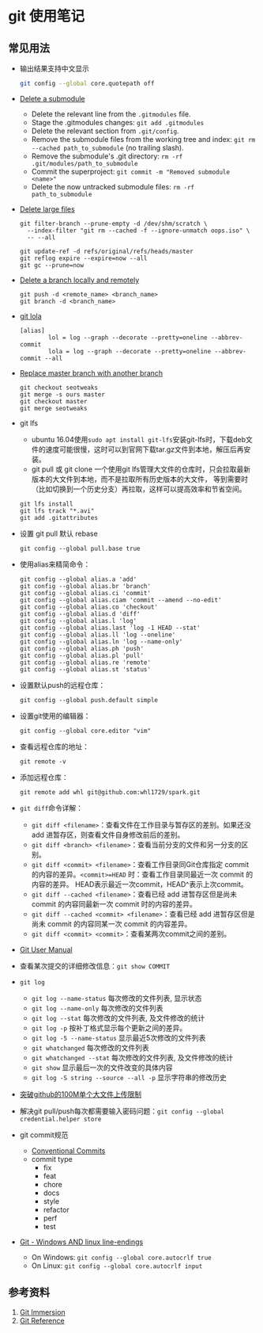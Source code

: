 # git 使用笔记

## 常见用法

- 输出结果支持中文显示

  ```bash
  git config --global core.quotepath off
  ```

- [Delete a submodule][11]
  - Delete the relevant line from the `.gitmodules` file.
  - Stage the .gitmodules changes: `git add .gitmodules`
  - Delete the relevant section from `.git/config`.
  - Remove the submodule files from the working tree and index: `git rm --cached path_to_submodule` (no trailing slash).
  - Remove the submodule's .git directory: `rm -rf .git/modules/path_to_submodule`
  - Commit the superproject: `git commit -m "Removed submodule <name>"`
  - Delete the now untracked submodule files: `rm -rf path_to_submodule`

- [Delete large files][10]

  ```shell
  git filter-branch --prune-empty -d /dev/shm/scratch \
    --index-filter "git rm --cached -f --ignore-unmatch oops.iso" \
    -- --all
  ```

  ```shell
  git update-ref -d refs/original/refs/heads/master
  git reflog expire --expire=now --all
  git gc --prune=now
  ```

- [Delete a branch locally and remotely][9]

  ```shell
  git push -d <remote_name> <branch_name>
  git branch -d <branch_name>
  ```

- [git lola][8]

  ```
  [alias]
          lol = log --graph --decorate --pretty=oneline --abbrev-commit
          lola = log --graph --decorate --pretty=oneline --abbrev-commit --all
  ```

- [Replace master branch with another branch][1]

  ```shell
  git checkout seotweaks
  git merge -s ours master
  git checkout master
  git merge seotweaks
  ```

- git lfs
  - ubuntu 16.04使用`sudo apt install git-lfs`安装git-lfs时，下载deb文件的速度可能很慢，这时可以到官网下载tar.gz文件到本地，解压后再安装。
  - git pull 或 git clone 一个使用git lfs管理大文件的仓库时，只会拉取最新版本的大文件到本地，而不是拉取所有历史版本的大文件，
    等到需要时（比如切换到一个历史分支）再拉取，这样可以提高效率和节省空间。

  ```shell
  git lfs install
  git lfs track "*.avi"
  git add .gitattributes
  ```

- 设置 git pull 默认 rebase

  ```shell
  git config --global pull.base true
  ```

- 使用alias来精简命令：

  ```shell
  git config --global alias.a 'add'
  git config --global alias.br 'branch'
  git config --global alias.ci 'commit'
  git config --global alias.ciam 'commit --amend --no-edit'
  git config --global alias.co 'checkout'
  git config --global alias.d 'diff'
  git config --global alias.l 'log'
  git config --global alias.last 'log -1 HEAD --stat'
  git config --global alias.ll 'log --oneline'
  git config --global alias.ln 'log --name-only'
  git config --global alias.ph 'push'
  git config --global alias.pl 'pull'
  git config --global alias.re 'remote'
  git config --global alias.st 'status'
  ```

- 设置默认push的远程仓库：

  ```shell
  git config --global push.default simple
  ```

- 设置git使用的编辑器：

  ```shell
  git config --global core.editor "vim"
  ```

- 查看远程仓库的地址：

  ```shell
  git remote -v
  ```

- 添加远程仓库：

  ```shell
  git remote add whl git@github.com:whl1729/spark.git
  ```

- `git diff`命令详解：
  - `git diff <filename>`：查看文件在工作目录与暂存区的差别。如果还没 add 进暂存区，则查看文件自身修改前后的差别。
  - `git diff <branch> <filename>`：查看当前分支的文件和另一分支的区别。
  - `git diff <commit> <filename>`：查看工作目录同Git仓库指定 commit 的内容的差异。`<commit>=HEAD` 时：查看工作目录同最近一次 commit 的内容的差异。
                                    HEAD表示最近一次commit，HEAD^表示上次commit。
  - `git diff --cached <filename>`：查看已经 add 进暂存区但是尚未 commit 的内容同最新一次 commit 时的内容的差异。
  - `git diff --cached <commit> <filename>`：查看已经 add 进暂存区但是尚未 commit 的内容同某一次 commit 的内容差异。
  - `git diff <commit> <commit>`：查看某两次commit之间的差别。

- [Git User Manual][2]

- 查看某次提交的详细修改信息：`git show COMMIT`

- `git log`
  - `git log --name-status` 每次修改的文件列表, 显示状态
  - `git log --name-only` 每次修改的文件列表
  - `git log --stat` 每次修改的文件列表, 及文件修改的统计
  - `git log -p` 按补丁格式显示每个更新之间的差异。
  - `git log -5 --name-status` 显示最近5次修改的文件列表
  - `git whatchanged` 每次修改的文件列表
  - `git whatchanged --stat` 每次修改的文件列表, 及文件修改的统计
  - `git show` 显示最后一次的文件改变的具体内容
  - `git log -S string --source --all -p` 显示字符串的修改历史

- [突破github的100M单个大文件上传限制][3]

- 解决git pull/push每次都需要输入密码问题：`git config --global credential.helper store`

- git commit规范
  - [Conventional Commits][4]
  - commit type
    - fix
    - feat
    - chore
    - docs
    - style
    - refactor
    - perf
    - test

- [Git - Windows AND linux line-endings][5]
  - On Windows: `git config --global core.autocrlf true`
  - On Linux: `git config --global core.autocrlf input`

## 参考资料

1. [Git Immersion][6]
2. [Git Reference][7]

  [1]: https://stackoverflow.com/questions/2862590/how-to-replace-master-branch-in-git-entirely-from-another-branch
  [2]: https://mirrors.edge.kernel.org/pub/software/scm/git/docs/user-manual.html
  [3]: https://blog.csdn.net/Tyro_java/article/details/53440666
  [4]: https://www.conventionalcommits.org/en/v--0/
  [5]: https://stackoverflow.com/questions/34610705/git-windows-and-linux-line-endings
  [6]: https://gitimmersion.com/index.html
  [7]: http://git.github.io/git-reference/
  [8]: http://blog.kfish.org/2010/04/git-lola.html
  [9]: https://stackoverflow.com/questions/2003505/how-do-i-delete-a-git-branch-locally-and-remotely
  [10]: https://stackoverflow.com/questions/2100907/how-to-remove-delete-a-large-file-from-commit-history-in-the-git-repository/2158271#2158271
  [11]: https://stackoverflow.com/a/1260982/11467929
